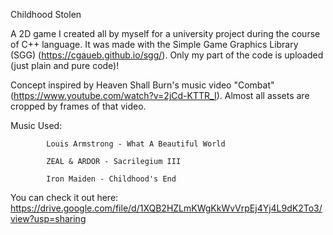 Childhood Stolen

A 2D game I created all by myself for a university project during the course of C++ language. It was made with the Simple Game Graphics Library (SGG) (https://cgaueb.github.io/sgg/). Only my part of the code is uploaded (just plain and pure code)!

Concept inspired by Heaven Shall Burn's music video "Combat" (https://www.youtube.com/watch?v=2jCd-KTTR_I). Almost all assets are cropped by frames of that video.

Music Used: 
            
            Louis Armstrong - What A Beautiful World

            ZEAL & ARDOR - Sacrilegium III

            Iron Maiden - Childhood's End

You can check it out here: https://drive.google.com/file/d/1XQB2HZLmKWgKkWvVrpEj4Yj4L9dK2To3/view?usp=sharing
